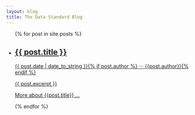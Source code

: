 ```yaml
---
layout: blog
title: The Data Standard Blog
---
```


<ul>
  {% for post in site.posts %}
  <li>
    <h2><a href="{{site.baseurl}}{{ post.url }}">{{ post.title }}</h2>
    <p><time datetime="{{post.date}}">{{ post.date  | date_to_string }}</time>{% if post.author %} <span aria-hidden="true">&middot;&middot;&middot;</span> <span class="author">{{post.author}}</span>{% endif %}</p>
    {{ post.excerpt }}
    <p><a href="{{site.baseurl}}{{ post.url }}}">More about {{post.title}} &hellip;</a></p>
  </li>
  {% endfor %}
</ul>
